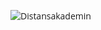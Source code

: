 ![Distansakademin](./../../assets/da-logo-header-slim-v2.png)

<style>
    @import url('https://fonts.googleapis.com/css?family=Baloo+Chettan+2:700|Open+Sans:400,400i,700,700i&display=swap');

    body {
        font-family: 'Open Sans', sans-serif;
    }

    h1, h2, h3, h4, h5, h6 {
        font-family: 'Baloo Chettan 2', cursive;
    }
</style>